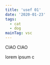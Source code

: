 ```yaml
---
title: 'usef 01'
date: '2020-01-23'
tags:
  - cat
  - dog
mainTag: vsc
---
```


CIAO CIAO

lorem ipsum
c
